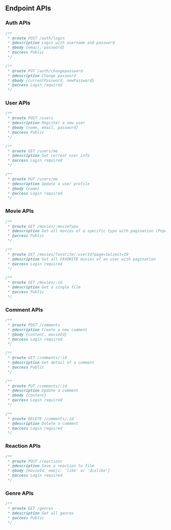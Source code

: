 ## Endpoint APIs

### Auth APIs

```javascript
/**
 * @route POST /auth/login
 * @description Login with username and password
 * @body {email, password}
 * @access Public
 */
```

```javascript
/**
 * @route PUT /auth/changepassword
 * @description Change password
 * @body {currentPassword, newPassword}
 * @access Login required
 */
```

### User APIs

```javascript
/**
 * @route POST /users
 * @description Register a new user
 * @body {name, email, password}
 * @access Public
 */
```

```javascript
/**
 * @route GET /users/me
 * @description Get current user info
 * @access Login required
 */
```

```javascript
/**
 * @route PUT /users/me
 * @description Update a user profile
 * @body {name}
 * @access Login required
 */
```

### Movie APIs

```javascript
/**
 * @route GET /movies/:movieType
 * @description Get all movies of a specific type with pagination (Popular, upcoming, top rated) allow search by name
 * @access Public
 */
```

```javascript
/**
 * @route GET /movies/favorite/:userId?page=1&limit=10
 * @description Get all FAVORITE movies of an user with pagination
 * @access Login required
 */
```

```javascript
/**
 * @route GET /movies/:id
 * @description Get a single film
 * @access Public
 */
```

### Comment APIs

```javascript
/**
 * @route POST /comments
 * @description Create a new comment
 * @body {content, movieId}
 * @access Login required
 */
```

```javascript
/**
 * @route GET /comments/:id
 * @description Get detail of a comment
 * @access Public
 */
```

```javascript
/**
 * @route PUT /comments/:id
 * @description Update a comment
 * @body {content}
 * @access Login required
 */
```

```javascript
/**
 * @route DELETE /comments/:id
 * @description Delete a comment
 * @access Login required
 */
```

### Reaction APIs

```javascript
/**
 * @route POST /reactions
 * @description Save a reaction to film
 * @body {movieId, emoji: 'like' or 'dislike'}
 * @access Login required
 */
```

### Genre APIs

```javascript
/**
 * @route GET /genres
 * @description Get all genres
 * @access Public
 */
```
